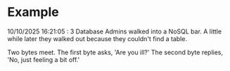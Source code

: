 # Example

<!-- replace-with-date starts -->
10/10/2025 16:21:05 : 3 Database Admins walked into a NoSQL bar. A little while later they walked out because they couldn't find a table.
<!-- replace-with-date ends -->

<!-- replace-with-joke starts -->
Two bytes meet. The first byte asks, 'Are you ill?' The second byte replies, 'No, just feeling a bit off.'
<!-- replace-with-joke ends -->